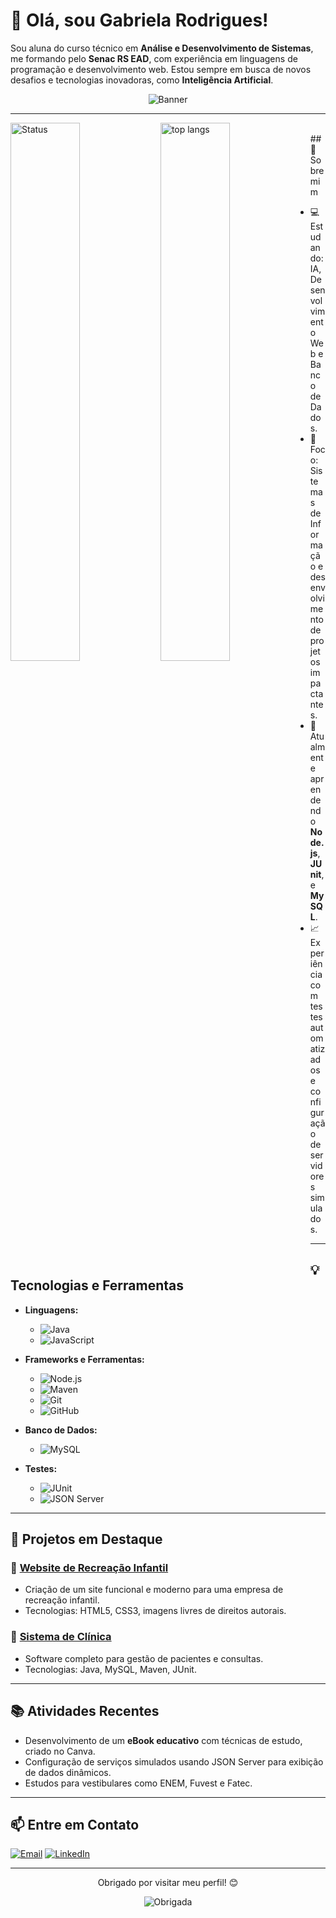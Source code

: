 # 👋 Olá, sou Gabriela Rodrigues!

Sou aluna do curso técnico em **Análise e Desenvolvimento de Sistemas**, me formando pelo **Senac RS EAD**, com experiência em linguagens de programação e desenvolvimento web. Estou sempre em busca de novos desafios e tecnologias inovadoras, como **Inteligência Artificial**.

<div align="center">

![Banner](https://preview.redd.it/mw4y58i658981.gif?width=750&auto=webp&s=d1f8893494ed1d8e9f731f4b7e7915ca7e4039dc)

</div>

---

<img alt="Status" align="left" width="47%"   src="https://github-readme-stats.vercel.app/api?username=Agbl09&show_icons=true"/>

<img alt="top langs" align="left" width="47%" src="https://github-readme-stats.vercel.app/api/top-langs/?username=Agbl09&layout=compact"/> 

<br>## 🚀 Sobre mim
- 💻 Estudando: IA, Desenvolvimento Web e Banco de Dados.  
- 🎯 Foco: Sistemas de Informação e desenvolvimento de projetos impactantes.  
- 📖 Atualmente aprendendo **Node.js**, **JUnit**, e **MySQL**.  
- 📈 Experiência com testes automatizados e configuração de servidores simulados.

---

## 💡 Tecnologias e Ferramentas
- **Linguagens:** 
  - ![Java](https://img.shields.io/badge/Java-F8F8F8?style=for-the-badge&logo=java&logoColor=007396)
  - ![JavaScript](https://img.shields.io/badge/JavaScript-F7DF1E?style=for-the-badge&logo=javascript&logoColor=black) 

- **Frameworks e Ferramentas:** 
  - ![Node.js](https://img.shields.io/badge/Node.js-339933?style=for-the-badge&logo=node.js&logoColor=white)
  - ![Maven](https://img.shields.io/badge/Maven-C71A36?style=for-the-badge&logo=apachemaven&logoColor=white)
  - ![Git](https://img.shields.io/badge/Git-F05032?style=for-the-badge&logo=git&logoColor=white)
  - ![GitHub](https://img.shields.io/badge/GitHub-333?style=for-the-badge&logo=github&logoColor=white) 

- **Banco de Dados:** 
  - ![MySQL](https://img.shields.io/badge/MySQL-4479A1?style=for-the-badge&logo=mysql&logoColor=white) 

- **Testes:** 
  - ![JUnit](https://img.shields.io/badge/JUnit-25A162?style=for-the-badge&logo=junit&logoColor=white) 
  - ![JSON Server](https://img.shields.io/badge/JSON%20Server-000000?style=for-the-badge&logo=json&logoColor=white) 

---

## 📌 Projetos em Destaque
### 🎨 [Website de Recreação Infantil](#)
- Criação de um site funcional e moderno para uma empresa de recreação infantil.  
- Tecnologias: HTML5, CSS3, imagens livres de direitos autorais.  

### 🏥 [Sistema de Clínica](#)
- Software completo para gestão de pacientes e consultas.  
- Tecnologias: Java, MySQL, Maven, JUnit.  

---

## 📚 Atividades Recentes
- Desenvolvimento de um **eBook educativo** com técnicas de estudo, criado no Canva.  
- Configuração de serviços simulados usando JSON Server para exibição de dados dinâmicos.  
- Estudos para vestibulares como ENEM, Fuvest e Fatec.

---

## 📫 Entre em Contato
<p>
  <a href="mailto:gabriela.souza.investimentos@gmail.com"><img src="https://img.shields.io/badge/E--mail-D14836?style=for-the-badge&logo=gmail&logoColor=white" alt="Email"></a>
  <a href="https://www.linkedin.com/in/gabriela-rodrigues-agbl/"><img src="https://img.shields.io/badge/LinkedIn-0A66C2?style=for-the-badge&logo=linkedin&logoColor=white" alt="LinkedIn"></a>
</p>

---

<div align="center">

<p> Obrigado por visitar meu perfil! 😊</p> 

![Obrigada](https://media.tenor.com/aUcOFyL_3yUAAAAi/anime.gif)

</div>



<!--
**Agbl09/Agbl09** is a ✨ _special_ ✨ repository because its `README.md` (this file) appears on your GitHub profile.

Here are some ideas to get you started:

- 🔭 I’m currently working on ...
- 🌱 I’m currently learning ...
- 👯 I’m looking to collaborate on ...
- 🤔 I’m looking for help with ...
- 💬 Ask me about ...
- 📫 How to reach me: ...
- 😄 Pronouns: ...
- ⚡ Fun fact: ...
-->
